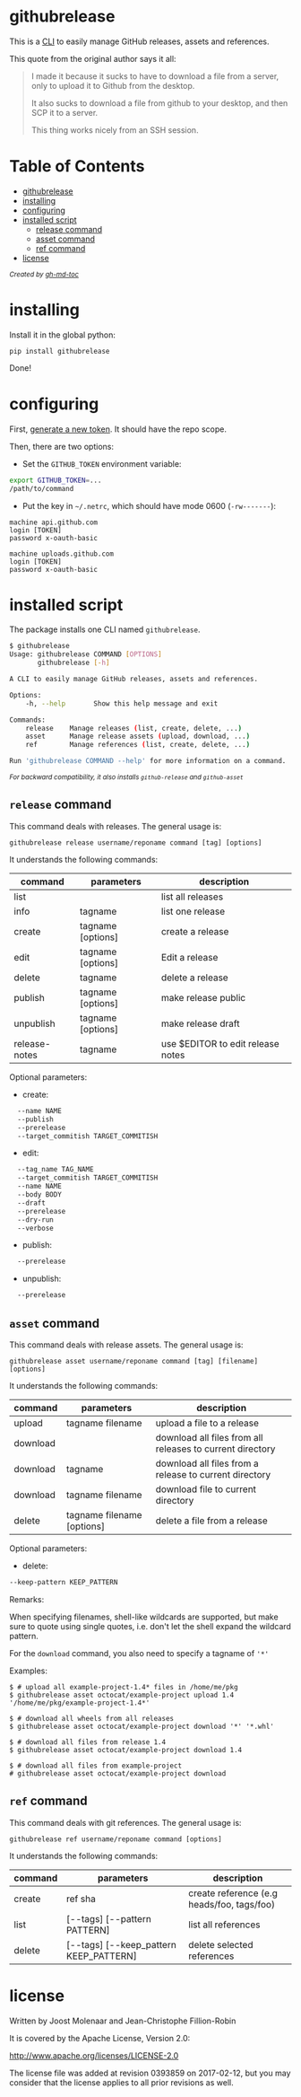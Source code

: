 # githubrelease

This is a [CLI](https://en.wikipedia.org/wiki/Command-line_interface) to easily
manage GitHub releases, assets and references.

This quote from the original author says it all:

> I made it because it sucks to have to download a file from a server,
> only to upload it to Github from the desktop.
>
> It also sucks to download a file from github to your desktop, and then
> SCP it to a server.
>
> This thing works nicely from an SSH session.

# Table of Contents

   * [githubrelease](#githubrelease)
   * [installing](#installing)
   * [configuring](#configuring)
   * [installed script](#installed-script)
      * [release command](#release-command)
      * [asset command](#asset-command)
      * [ref command](#ref-command)
   * [license](#license)

<small>*Created by [gh-md-toc](https://github.com/ekalinin/github-markdown-toc)*</small>

# installing

Install it in the global python:

```
pip install githubrelease
```

Done!

# configuring

First, [generate a new token](https://help.github.com/articles/creating-an-access-token-for-command-line-use). It should have
the repo scope.

Then, there are two options:

* Set the `GITHUB_TOKEN` environment variable:

```bash
export GITHUB_TOKEN=...
/path/to/command
```

* Put the key in `~/.netrc`, which should have mode 0600 (`-rw-------`):

```
machine api.github.com
login [TOKEN]
password x-oauth-basic

machine uploads.github.com
login [TOKEN]
password x-oauth-basic
```

# installed script

The package installs one CLI named ``githubrelease``.

```bash
$ githubrelease 
Usage: githubrelease COMMAND [OPTIONS]
       githubrelease [-h]

A CLI to easily manage GitHub releases, assets and references.

Options:
    -h, --help       Show this help message and exit

Commands:
    release    Manage releases (list, create, delete, ...)
    asset      Manage release assets (upload, download, ...)
    ref        Manage references (list, create, delete, ...)

Run 'githubrelease COMMAND --help' for more information on a command.
```

<small>*For backward compatibility, it also installs `github-release` and `github-asset`*</small>

## ``release`` command

This command deals with releases. The general usage is:

    githubrelease release username/reponame command [tag] [options]

It understands the following commands:

| command       | parameters        | description                       |
|---------------|-------------------|-----------------------------------|
| list          |                   | list all releases                 |
| info          | tagname           | list one release                  |
| create        | tagname [options] | create a release                  |
| edit          | tagname [options] | Edit a release                    |
| delete        | tagname           | delete a release                  |
| publish       | tagname [options] | make release public               |
| unpublish     | tagname [options] | make release draft                |
| release-notes | tagname           | use $EDITOR to edit release notes |

Optional parameters:

* create:

```bash
  --name NAME
  --publish
  --prerelease
  --target_commitish TARGET_COMMITISH
```

* edit:

```bash
  --tag_name TAG_NAME
  --target_commitish TARGET_COMMITISH
  --name NAME
  --body BODY
  --draft
  --prerelease
  --dry-run
  --verbose
```

* publish:

```bash
  --prerelease
```

* unpublish:

```bash
  --prerelease
```


## ``asset`` command

This command deals with release assets. The general usage is:

    githubrelease asset username/reponame command [tag] [filename] [options]

It understands the following commands:

| command   | parameters                 | description                                               |
|-----------|----------------------------|-----------------------------------------------------------|
| upload    | tagname filename           | upload a file to a release                                |
| download  |                            | download all files from all releases to current directory |
| download  | tagname                    | download all files from a release to current directory    |
| download  | tagname filename           | download file to current directory                        |
| delete    | tagname filename [options] | delete a file from a release                              |


Optional parameters:

* delete:

```bash
--keep-pattern KEEP_PATTERN
```


Remarks:

When specifying filenames, shell-like wildcards are supported, but make sure to
quote using single quotes, i.e. don't let the shell expand the wildcard pattern.

For the `download` command, you also need to specify a tagname of `'*'`

Examples:

```
$ # upload all example-project-1.4* files in /home/me/pkg
$ githubrelease asset octocat/example-project upload 1.4 '/home/me/pkg/example-project-1.4*'

$ # download all wheels from all releases
$ githubrelease asset octocat/example-project download '*' '*.whl'

$ # download all files from release 1.4
$ githubrelease asset octocat/example-project download 1.4

$ # download all files from example-project
# githubrelease asset octocat/example-project download
```

## ``ref`` command

This command deals with git references. The general usage is:

    githubrelease ref username/reponame command [options]

It understands the following commands:

| command   | parameters                             | description                                |
|-----------|----------------------------------------|--------------------------------------------|
| create    | ref sha                                | create reference (e.g heads/foo, tags/foo) |
| list      | [--tags] [--pattern PATTERN]           | list all references                        |
| delete    | [--tags] [--keep_pattern KEEP_PATTERN] | delete selected references                 |


# license

Written by Joost Molenaar and Jean-Christophe Fillion-Robin

It is covered by the Apache License, Version 2.0:

http://www.apache.org/licenses/LICENSE-2.0

The license file was added at revision 0393859 on 2017-02-12, but you may
consider that the license applies to all prior revisions as well.